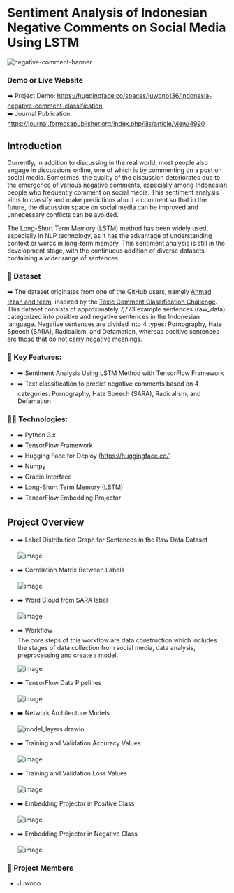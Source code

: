 # Sentiment Analysis of Indonesian Negative Comments on Social Media Using LSTM

![negative-comment-banner](https://github.com/Juwono136/indonesia-negative-comment-lstm/assets/70443393/91923438-86c9-45fb-9f28-22eba392787c)

### Demo or Live Website

➡️ Project Demo: https://huggingface.co/spaces/juwono136/indonesia-negative-comment-classification <br>
➡️ Journal Publication: https://journal.formosapublisher.org/index.php/ijis/article/view/4990

## Introduction

Currently, in addition to discussing in the real world, most people also engage in discussions online, one of which is by commenting on a post on social media. Sometimes, the quality of the discussion deteriorates due to the emergence of various negative comments, especially among Indonesian people who frequently comment on social media. This sentiment analysis aims to classify and make predictions about a comment so that in the future, the discussion space on social media can be improved and unnecessary conflicts can be avoided.

The Long-Short Term Memory (LSTM) method has been widely used, especially in NLP technology, as it has the advantage of understanding context or words in long-term memory. This sentiment analysis is still in the development stage, with the continuous addition of diverse datasets containing a wider range of sentences.

### 📑 Dataset

➡️ The dataset originates from one of the GitHub users, namely [Ahmad Izzan and team](https://github.com/ahmadizzan/netifier), inspired by the [Toxic Comment Classification Challenge](https://www.kaggle.com/c/jigsaw-toxic-comment-classification-challenge).
This dataset consists of approximately 7,773 example sentences (raw_data) categorized into positive and negative sentences in the Indonesian language.
Negative sentences are divided into 4 types: Pornography, Hate Speech (SARA), Radicalism, and Defamation, whereas positive sentences are those that do not carry negative meanings.

### 🎯 Key Features:

- ➡️ Sentiment Analysis Using LSTM Method with TensorFlow Framework
- ➡️ Text classification to predict negative comments based on 4 categories: Pornography, Hate Speech (SARA), Radicalism, and Defamation

### 🧑‍💻 Technologies:

- ➡️ Python 3.x
- ➡️ TensorFlow Framework
- ➡️ Hugging Face for Deploy (https://huggingface.co/)
- ➡️ Numpy
- ➡️ Gradio Interface
- ➡️ Long-Short Term Memory (LSTM)
- ➡️ TensorFlow Embedding Projector

## Project Overview

- ➡️ Label Distribution Graph for Sentences in the Raw Data Dataset

  ![image](https://github.com/Juwono136/indonesia-negative-comment-lstm/assets/70443393/5b4467ac-451a-4bc4-bfcb-66d6ebc12a0b)

- ➡️ Correlation Matrix Between Labels

  ![image](https://github.com/Juwono136/indonesia-negative-comment-lstm/assets/70443393/f7d4e800-bf02-42d9-8abd-272565e1dcf1)

- ➡️ Word Cloud from SARA label

  ![image](https://github.com/Juwono136/indonesia-negative-comment-lstm/assets/70443393/cdaae054-6bba-4dfb-bf7f-25e318c8baef)

- ➡️ Workflow
  <br>The core steps of this workflow are data construction which includes the stages of data collection from social media, data analysis, preprocessing and create a model.

  ![image](https://github.com/Juwono136/indonesia-negative-comment-lstm/assets/70443393/548e9a2e-9fd4-4b3a-9868-8e0a96e9069f)

- ➡️ TensorFlow Data Pipelines

  ![image](https://github.com/Juwono136/indonesia-negative-comment-lstm/assets/70443393/49842a14-29e4-4c5e-af47-1228045710cf)

- ➡️ Network Architecture Models

  ![model_layers drawio](https://github.com/Juwono136/indonesia-negative-comment-lstm/assets/70443393/1ff7d83d-f9c9-44d3-abc5-2d77ac1a6c62)

- ➡️ Training and Validation Accuracy Values

  ![image](https://github.com/Juwono136/indonesia-negative-comment-lstm/assets/70443393/cdf01102-1274-4f22-b5fe-53aa77978693)

- ➡️ Training and Validation Loss Values

  ![image](https://github.com/Juwono136/indonesia-negative-comment-lstm/assets/70443393/9ee015fa-a7e7-4782-b2ce-a9cabec01633)

- ➡️ Embedding Projector in Positive Class

  ![image](https://github.com/Juwono136/indonesia-negative-comment-lstm/assets/70443393/c3a7f623-3f12-4fbb-a729-4286b39820b7)

- ➡️ Embedding Projector in Negative Class

  ![image](https://github.com/Juwono136/indonesia-negative-comment-lstm/assets/70443393/841c6cd5-d521-42d7-ada1-c6404b150530)

### 🤝 Project Members

- Juwono
